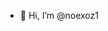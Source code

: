 - 👋 Hi, I’m @noexoz1


<!---
noexoz1/noexoz1 is a ✨ special ✨ repository because its `README.md` (this file) appears on your GitHub profile.
You can click the Preview link to take a look at your changes.
--->
